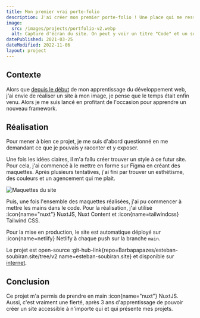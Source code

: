 ```yaml
---
title: Mon premier vrai porte-folio
description: J'ai créer mon premier porte-folio ! Une place qui me ressemble, à mon image et qui permet de présenter mes projets, mes essais et mes réalisations.
image:
  src: /images/projects/portfolio-v2.webp
  alt: Capture d'écran du site. On peut y voir un titre "Code" et un sous titre "Élève-ingénieur en sécurité informatique, Développeur web dans son temps libre, Passionné par le monde associatif"
datePublished: 2021-03-25
dateModified: 2022-11-06
layout: project
---
```


## Contexte

Alors que [depuis le début](./mes-petits-projets.md) de mon apprentissage du développement web, j'ai envie de réaliser un site à mon image, je pense que le temps était enfin venu. Alors je me suis lancé en profitant de l'occasion pour apprendre un nouveau framework.

## Réalisation

Pour mener à bien ce projet, je me suis d'abord questionné en me demandant ce que je pouvais y raconter et y exposer.

Une fois les idées claires, il m'a fallu créer trouver un style à ce futur site. Pour cela, j'ai commencé à le mettre en forme sur Figma en créant des maquettes. Après plusieurs tentatives, j'ai fini par trouver un esthétisme, des couleurs et un agencement qui me plait.

![Maquettes du site](/images/projects/portfolio-v2_maquettes.webp)

Puis, une fois l'ensemble des maquettes réalisées, j'ai pu commencer à mettre les mains dans le code. Pour la réalisation, j'ai utilisé :icon{name="nuxt"} NuxtJS, Nuxt Content et :icon{name=tailwindcss} Tailwind CSS.

Pour la mise en production, le site est automatique déployé sur :icon{name=netlify} Netlify à chaque push sur la branche `main`.

Le projet est open-source :git-hub-link{repo=Barbapapazes/esteban-soubiran.site/tree/v2 name=esteban-soubiran.site} et disponible sur [internet](https://v2.esteban-soubiran.site).

## Conclusion

Ce projet m'a permis de prendre en main :icon{name="nuxt"} NuxtJS. Aussi, c'est vraiment une fierté, après 3 ans d'apprentissage de pouvoir créer un site accessible à n'importe qui et qui présente mes projets.
